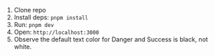 1. Clone repo
2. Install deps: `pnpm install`
3. Run: `pnpm dev`
4. Open: `http://localhost:3000`
5. Observe the default text color for Danger and Success is black, not white.
